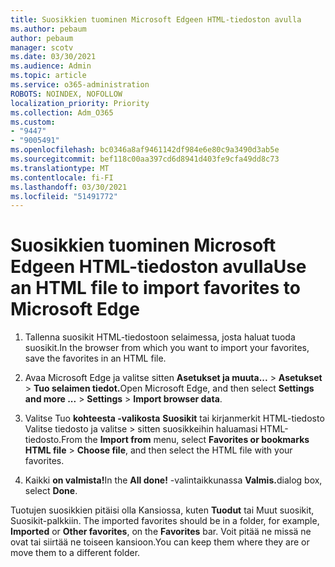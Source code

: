 ```yaml
---
title: Suosikkien tuominen Microsoft Edgeen HTML-tiedoston avulla
ms.author: pebaum
author: pebaum
manager: scotv
ms.date: 03/30/2021
ms.audience: Admin
ms.topic: article
ms.service: o365-administration
ROBOTS: NOINDEX, NOFOLLOW
localization_priority: Priority
ms.collection: Adm_O365
ms.custom:
- "9447"
- "9005491"
ms.openlocfilehash: bc0346a8af9461142df984e6e80c9a3490d3ab5e
ms.sourcegitcommit: bef118c00aa397cd6d8941d403fe9cfa49dd8c73
ms.translationtype: MT
ms.contentlocale: fi-FI
ms.lasthandoff: 03/30/2021
ms.locfileid: "51491772"
---
```

# <a name="use-an-html-file-to-import-favorites-to-microsoft-edge"></a><span data-ttu-id="0e168-102">Suosikkien tuominen Microsoft Edgeen HTML-tiedoston avulla</span><span class="sxs-lookup"><span data-stu-id="0e168-102">Use an HTML file to import favorites to Microsoft Edge</span></span>

1. <span data-ttu-id="0e168-103">Tallenna suosikit HTML-tiedostoon selaimessa, josta haluat tuoda suosikit.</span><span class="sxs-lookup"><span data-stu-id="0e168-103">In the browser from which you want to import your favorites, save the favorites in an HTML file.</span></span>

1. <span data-ttu-id="0e168-104">Avaa Microsoft Edge ja valitse sitten **Asetukset ja muuta...**  >  **Asetukset**  >  **Tuo selaimen tiedot.**</span><span class="sxs-lookup"><span data-stu-id="0e168-104">Open Microsoft Edge, and then select **Settings and more ...** > **Settings** > **Import browser data**.</span></span>

1. <span data-ttu-id="0e168-105">Valitse Tuo **kohteesta -valikosta** **Suosikit** tai kirjanmerkit HTML-tiedosto Valitse tiedosto ja valitse  >  sitten suosikkeihin haluamasi HTML-tiedosto.</span><span class="sxs-lookup"><span data-stu-id="0e168-105">From the **Import from** menu, select **Favorites or bookmarks HTML file** > **Choose file**, and then select the HTML file with your favorites.</span></span>

1. <span data-ttu-id="0e168-106">Kaikki **on valmista!**</span><span class="sxs-lookup"><span data-stu-id="0e168-106">In the **All done!**</span></span> <span data-ttu-id="0e168-107">-valintaikkunassa **Valmis.**</span><span class="sxs-lookup"><span data-stu-id="0e168-107">dialog box, select **Done**.</span></span>

<span data-ttu-id="0e168-108">Tuotujen suosikkien pitäisi olla Kansiossa, kuten **Tuodut** tai Muut suosikit, Suosikit-palkkiin. </span><span class="sxs-lookup"><span data-stu-id="0e168-108">The imported favorites should be in a folder, for example, **Imported** or **Other favorites**, on the **Favorites** bar.</span></span> <span data-ttu-id="0e168-109">Voit pitää ne missä ne ovat tai siirtää ne toiseen kansioon.</span><span class="sxs-lookup"><span data-stu-id="0e168-109">You can keep them where they are or move them to a different folder.</span></span>